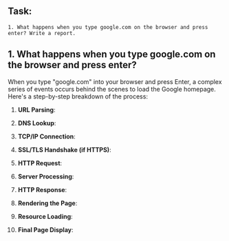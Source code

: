 ## Task:
```
1. What happens when you type google.com on the browser and press enter? Write a report.
```
## 1. What happens when you type google.com on the browser and press enter?
When you type "google.com" into your browser and press Enter, a complex series of events occurs behind the scenes to load the Google homepage. Here's a step-by-step breakdown of the process:
1. **URL Parsing**:

2. **DNS Lookup**:

3. **TCP/IP Connection**:

4. **SSL/TLS Handshake (if HTTPS)**:

5. **HTTP Request**:

6. **Server Processing**:

7. **HTTP Response**:

8. **Rendering the Page**:

9. **Resource Loading**:

10. **Final Page Display**:
